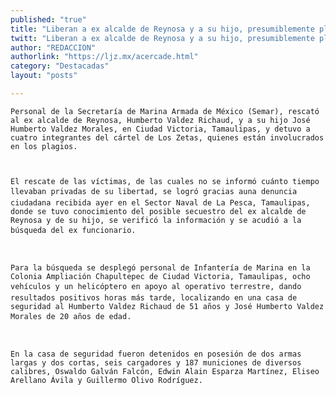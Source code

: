 ```yaml
---
published: "true"
title: "Liberan a ex alcalde de Reynosa y a su hijo, presumiblemente plagiados por 'Los Zetas'"
twitt: "Liberan a ex alcalde de Reynosa y a su hijo, presumiblemente plagiados por 'Los Zetas'"
author: "REDACCION"
authorlink: "https://ljz.mx/acercade.html"
category: "Destacadas"
layout: "posts"

---
```



  
    Personal de la Secretaría de Marina Armada de México (Semar), rescató al ex alcalde de Reynosa, Humberto Valdez Richaud, y a su hijo José Humberto Valdez Morales, en Ciudad Victoria, Tamaulipas, y detuvo a cuatro integrantes del cártel de Los Zetas, quienes están involucrados en los plagios.
  
  
  
    El rescate de las víctimas, de las cuales no se informó cuánto tiempo llevaban privadas de su libertad, se logró gracias auna denuncia ciudadana recibida ayer en el Sector Naval de La Pesca, Tamaulipas, donde se tuvo conocimiento del posible secuestro del ex alcalde de Reynosa y de su hijo, se verificó la información y se acudió a la búsqueda del ex funcionario.
  
  
  
    Para la búsqueda se desplegó personal de Infantería de Marina en la Colonia Ampliación Chapultepec de Ciudad Victoria, Tamaulipas, ocho vehículos y un helicóptero en apoyo al operativo terrestre, dando resultados positivos horas más tarde, localizando en una casa de seguridad al Humberto Valdez Richaud de 51 años y José Humberto Valdez Morales de 20 años de edad.
  
  
  
    En la casa de seguridad fueron detenidos en posesión de dos armas largas y dos cortas, seis cargadores y 187 municiones de diversos calibres, Oswaldo Galván Falcón, Edwin Alain Esparza Martínez, Eliseo Arellano Ávila y Guillermo Olivo Rodríguez.
  

